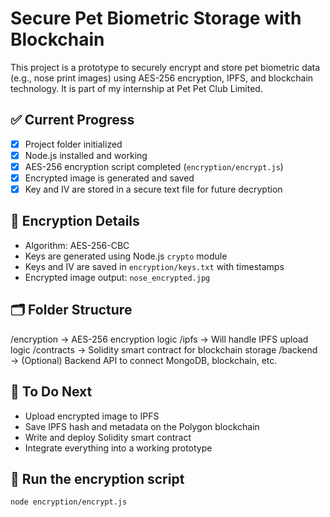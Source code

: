 # Secure Pet Biometric Storage with Blockchain

This project is a prototype to securely encrypt and store pet biometric data (e.g., nose print images) using AES-256 encryption, IPFS, and blockchain technology. It is part of my internship at Pet Pet Club Limited.

## ✅ Current Progress

- [x] Project folder initialized
- [x] Node.js installed and working
- [x] AES-256 encryption script completed (`encryption/encrypt.js`)
- [x] Encrypted image is generated and saved
- [x] Key and IV are stored in a secure text file for future decryption

## 🔐 Encryption Details

- Algorithm: AES-256-CBC
- Keys are generated using Node.js `crypto` module
- Keys and IV are saved in `encryption/keys.txt` with timestamps
- Encrypted image output: `nose_encrypted.jpg`

## 🗂️ Folder Structure

/encryption → AES-256 encryption logic
/ipfs → Will handle IPFS upload logic
/contracts → Solidity smart contract for blockchain storage
/backend → (Optional) Backend API to connect MongoDB, blockchain, etc.

## 📌 To Do Next

- Upload encrypted image to IPFS
- Save IPFS hash and metadata on the Polygon blockchain
- Write and deploy Solidity smart contract
- Integrate everything into a working prototype

## 🧪 Run the encryption script

```bash
node encryption/encrypt.js
